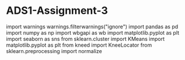 # ADS1-Assignment-3
import warnings
warnings.filterwarnings("ignore")
import pandas as pd
import numpy as np
import wbgapi as wb
import matplotlib.pyplot as plt
import seaborn as sns
from sklearn.cluster import KMeans
import matplotlib.pyplot as plt
from kneed import KneeLocator
from sklearn.preprocessing import normalize
